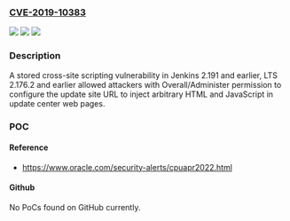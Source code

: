 ### [CVE-2019-10383](https://cve.mitre.org/cgi-bin/cvename.cgi?name=CVE-2019-10383)
![](https://img.shields.io/static/v1?label=Product&message=Jenkins&color=blue)
![](https://img.shields.io/static/v1?label=Version&message=2.191%20and%20earlier%2C%20LTS%202.176.2%20and%20earlier%20&color=brightgreen)
![](https://img.shields.io/static/v1?label=Vulnerability&message=n%2Fa&color=blue)

### Description

A stored cross-site scripting vulnerability in Jenkins 2.191 and earlier, LTS 2.176.2 and earlier allowed attackers with Overall/Administer permission to configure the update site URL to inject arbitrary HTML and JavaScript in update center web pages.

### POC

#### Reference
- https://www.oracle.com/security-alerts/cpuapr2022.html

#### Github
No PoCs found on GitHub currently.

